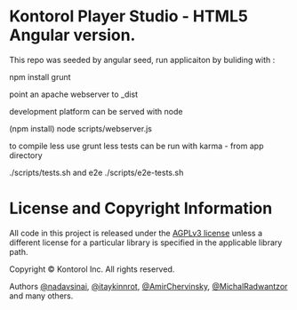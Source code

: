 # Kontorol Player Studio - HTML5 Angular version.

This repo was seeded by angular seed, run applicaiton by buliding with :

npm install
grunt

point an apache webserver to _dist

development platform can be served with node

(npm install)
node scripts/webserver.js


to compile less use grunt less
tests can be run with karma - from app directory

./scripts/tests.sh
and e2e
./scripts/e2e-tests.sh

# License and Copyright Information
All code in this project is released under the [AGPLv3 license](http://www.gnu.org/licenses/agpl-3.0.html) unless a different license for a particular library is specified in the applicable library path. 

Copyright © Kontorol Inc. All rights reserved.

Authors [@nadavsinai](https://github.com/nadavsinai), [@itaykinnrot](https://github.com/itaykinnrot), [@AmirChervinsky](https://github.com/amirch1), [@MichalRadwantzor](https://github.com/MichalRadwantzor) and many others.


